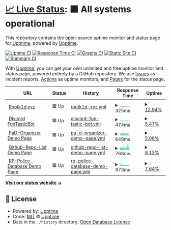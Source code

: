 # [📈 Live Status](https://status.rootk1d.xyz): <!--live status--> **🟩 All systems operational**

This repository contains the open-source uptime monitor and status page for [Upptime](https://upptime.js.org), powered by [Upptime](https://github.com/upptime/upptime).

[![Uptime CI](https://github.com/roo7k1d/status-page/workflows/Uptime%20CI/badge.svg)](https://github.com/roo7k1d/status-page/actions?query=workflow%3A%22Uptime+CI%22)
[![Response Time CI](https://github.com/roo7k1d/status-page/workflows/Response%20Time%20CI/badge.svg)](https://github.com/roo7k1d/status-page/actions?query=workflow%3A%22Response+Time+CI%22)
[![Graphs CI](https://github.com/roo7k1d/status-page/workflows/Graphs%20CI/badge.svg)](https://github.com/roo7k1d/status-page/actions?query=workflow%3A%22Graphs+CI%22)
[![Static Site CI](https://github.com/roo7k1d/status-page/workflows/Static%20Site%20CI/badge.svg)](https://github.com/roo7k1d/status-page/actions?query=workflow%3A%22Static+Site+CI%22)
[![Summary CI](https://github.com/roo7k1d/status-page/workflows/Summary%20CI/badge.svg)](https://github.com/roo7k1d/status-page/actions?query=workflow%3A%22Summary+CI%22)

With [Upptime](https://upptime.js.org), you can get your own unlimited and free uptime monitor and status page, powered entirely by a GitHub repository. We use [Issues](https://github.com/upptime/upptime/issues) as incident reports, [Actions](https://github.com/roo7k1d/status-page/actions) as uptime monitors, and [Pages](https://status.rootk1d.xyz) for the status page.

<!--start: status pages-->
<!-- This summary is generated by Upptime (https://github.com/upptime/upptime) -->
<!-- Do not edit this manually, your changes will be overwritten -->
<!-- prettier-ignore -->
| URL | Status | History | Response Time | Uptime |
| --- | ------ | ------- | ------------- | ------ |
| <img alt="" src="https://cdn.discordapp.com/attachments/742731876170465310/896683113239937064/RootK1d.png" height="13"> [Rootk1d.xyz](https://rootk1d.xyz) | 🟩 Up | [rootk1d-xyz.yml](https://github.com/Roo7K1d/status-page/commits/HEAD/history/rootk1d-xyz.yml) | <details><summary><img alt="Response time graph" src="./graphs/rootk1d-xyz/response-time-week.png" height="20"> 325ms</summary><br><a href="https://status.rootk1d.xyz/history/rootk1d-xyz"><img alt="Response time 428" src="https://img.shields.io/endpoint?url=https%3A%2F%2Fraw.githubusercontent.com%2FRoo7K1d%2Fstatus-page%2FHEAD%2Fapi%2Frootk1d-xyz%2Fresponse-time.json"></a><br><a href="https://status.rootk1d.xyz/history/rootk1d-xyz"><img alt="24-hour response time 306" src="https://img.shields.io/endpoint?url=https%3A%2F%2Fraw.githubusercontent.com%2FRoo7K1d%2Fstatus-page%2FHEAD%2Fapi%2Frootk1d-xyz%2Fresponse-time-day.json"></a><br><a href="https://status.rootk1d.xyz/history/rootk1d-xyz"><img alt="7-day response time 325" src="https://img.shields.io/endpoint?url=https%3A%2F%2Fraw.githubusercontent.com%2FRoo7K1d%2Fstatus-page%2FHEAD%2Fapi%2Frootk1d-xyz%2Fresponse-time-week.json"></a><br><a href="https://status.rootk1d.xyz/history/rootk1d-xyz"><img alt="30-day response time 389" src="https://img.shields.io/endpoint?url=https%3A%2F%2Fraw.githubusercontent.com%2FRoo7K1d%2Fstatus-page%2FHEAD%2Fapi%2Frootk1d-xyz%2Fresponse-time-month.json"></a><br><a href="https://status.rootk1d.xyz/history/rootk1d-xyz"><img alt="1-year response time 428" src="https://img.shields.io/endpoint?url=https%3A%2F%2Fraw.githubusercontent.com%2FRoo7K1d%2Fstatus-page%2FHEAD%2Fapi%2Frootk1d-xyz%2Fresponse-time-year.json"></a></details> | <details><summary><a href="https://status.rootk1d.xyz/history/rootk1d-xyz">12.94%</a></summary><a href="https://status.rootk1d.xyz/history/rootk1d-xyz"><img alt="All-time uptime 28.09%" src="https://img.shields.io/endpoint?url=https%3A%2F%2Fraw.githubusercontent.com%2FRoo7K1d%2Fstatus-page%2FHEAD%2Fapi%2Frootk1d-xyz%2Fuptime.json"></a><br><a href="https://status.rootk1d.xyz/history/rootk1d-xyz"><img alt="24-hour uptime 1.43%" src="https://img.shields.io/endpoint?url=https%3A%2F%2Fraw.githubusercontent.com%2FRoo7K1d%2Fstatus-page%2FHEAD%2Fapi%2Frootk1d-xyz%2Fuptime-day.json"></a><br><a href="https://status.rootk1d.xyz/history/rootk1d-xyz"><img alt="7-day uptime 12.94%" src="https://img.shields.io/endpoint?url=https%3A%2F%2Fraw.githubusercontent.com%2FRoo7K1d%2Fstatus-page%2FHEAD%2Fapi%2Frootk1d-xyz%2Fuptime-week.json"></a><br><a href="https://status.rootk1d.xyz/history/rootk1d-xyz"><img alt="30-day uptime 28.09%" src="https://img.shields.io/endpoint?url=https%3A%2F%2Fraw.githubusercontent.com%2FRoo7K1d%2Fstatus-page%2FHEAD%2Fapi%2Frootk1d-xyz%2Fuptime-month.json"></a><br><a href="https://status.rootk1d.xyz/history/rootk1d-xyz"><img alt="1-year uptime 28.09%" src="https://img.shields.io/endpoint?url=https%3A%2F%2Fraw.githubusercontent.com%2FRoo7K1d%2Fstatus-page%2FHEAD%2Fapi%2Frootk1d-xyz%2Fuptime-year.json"></a></details>
| <img alt="" src="https://cdn.discordapp.com/attachments/742731876170465310/896682890073612348/images.png" height="13"> [Discord FunTasticBot](https://rootk1d.xyz/discord-ftb) | 🟩 Up | [discord-fun-tastic-bot.yml](https://github.com/Roo7K1d/status-page/commits/HEAD/history/discord-fun-tastic-bot.yml) | <details><summary><img alt="Response time graph" src="./graphs/discord-fun-tastic-bot/response-time-week.png" height="20"> 474ms</summary><br><a href="https://status.rootk1d.xyz/history/discord-fun-tastic-bot"><img alt="Response time 205" src="https://img.shields.io/endpoint?url=https%3A%2F%2Fraw.githubusercontent.com%2FRoo7K1d%2Fstatus-page%2FHEAD%2Fapi%2Fdiscord-fun-tastic-bot%2Fresponse-time.json"></a><br><a href="https://status.rootk1d.xyz/history/discord-fun-tastic-bot"><img alt="24-hour response time 426" src="https://img.shields.io/endpoint?url=https%3A%2F%2Fraw.githubusercontent.com%2FRoo7K1d%2Fstatus-page%2FHEAD%2Fapi%2Fdiscord-fun-tastic-bot%2Fresponse-time-day.json"></a><br><a href="https://status.rootk1d.xyz/history/discord-fun-tastic-bot"><img alt="7-day response time 474" src="https://img.shields.io/endpoint?url=https%3A%2F%2Fraw.githubusercontent.com%2FRoo7K1d%2Fstatus-page%2FHEAD%2Fapi%2Fdiscord-fun-tastic-bot%2Fresponse-time-week.json"></a><br><a href="https://status.rootk1d.xyz/history/discord-fun-tastic-bot"><img alt="30-day response time 431" src="https://img.shields.io/endpoint?url=https%3A%2F%2Fraw.githubusercontent.com%2FRoo7K1d%2Fstatus-page%2FHEAD%2Fapi%2Fdiscord-fun-tastic-bot%2Fresponse-time-month.json"></a><br><a href="https://status.rootk1d.xyz/history/discord-fun-tastic-bot"><img alt="1-year response time 205" src="https://img.shields.io/endpoint?url=https%3A%2F%2Fraw.githubusercontent.com%2FRoo7K1d%2Fstatus-page%2FHEAD%2Fapi%2Fdiscord-fun-tastic-bot%2Fresponse-time-year.json"></a></details> | <details><summary><a href="https://status.rootk1d.xyz/history/discord-fun-tastic-bot">5.47%</a></summary><a href="https://status.rootk1d.xyz/history/discord-fun-tastic-bot"><img alt="All-time uptime 26.41%" src="https://img.shields.io/endpoint?url=https%3A%2F%2Fraw.githubusercontent.com%2FRoo7K1d%2Fstatus-page%2FHEAD%2Fapi%2Fdiscord-fun-tastic-bot%2Fuptime.json"></a><br><a href="https://status.rootk1d.xyz/history/discord-fun-tastic-bot"><img alt="24-hour uptime 1.83%" src="https://img.shields.io/endpoint?url=https%3A%2F%2Fraw.githubusercontent.com%2FRoo7K1d%2Fstatus-page%2FHEAD%2Fapi%2Fdiscord-fun-tastic-bot%2Fuptime-day.json"></a><br><a href="https://status.rootk1d.xyz/history/discord-fun-tastic-bot"><img alt="7-day uptime 5.47%" src="https://img.shields.io/endpoint?url=https%3A%2F%2Fraw.githubusercontent.com%2FRoo7K1d%2Fstatus-page%2FHEAD%2Fapi%2Fdiscord-fun-tastic-bot%2Fuptime-week.json"></a><br><a href="https://status.rootk1d.xyz/history/discord-fun-tastic-bot"><img alt="30-day uptime 26.41%" src="https://img.shields.io/endpoint?url=https%3A%2F%2Fraw.githubusercontent.com%2FRoo7K1d%2Fstatus-page%2FHEAD%2Fapi%2Fdiscord-fun-tastic-bot%2Fuptime-month.json"></a><br><a href="https://status.rootk1d.xyz/history/discord-fun-tastic-bot"><img alt="1-year uptime 26.41%" src="https://img.shields.io/endpoint?url=https%3A%2F%2Fraw.githubusercontent.com%2FRoo7K1d%2Fstatus-page%2FHEAD%2Fapi%2Fdiscord-fun-tastic-bot%2Fuptime-year.json"></a></details>
| <img alt="" src="https://cdn.discordapp.com/attachments/742731876170465310/896685452080320562/pad_ico.png" height="13"> [PaD-Organizer Demo Page](https://rootk1d.xyz/pad-demo) | 🟩 Up | [pa-d-organizer-demo-page.yml](https://github.com/Roo7K1d/status-page/commits/HEAD/history/pa-d-organizer-demo-page.yml) | <details><summary><img alt="Response time graph" src="./graphs/pa-d-organizer-demo-page/response-time-week.png" height="20"> 649ms</summary><br><a href="https://status.rootk1d.xyz/history/pa-d-organizer-demo-page"><img alt="Response time 518" src="https://img.shields.io/endpoint?url=https%3A%2F%2Fraw.githubusercontent.com%2FRoo7K1d%2Fstatus-page%2FHEAD%2Fapi%2Fpa-d-organizer-demo-page%2Fresponse-time.json"></a><br><a href="https://status.rootk1d.xyz/history/pa-d-organizer-demo-page"><img alt="24-hour response time 489" src="https://img.shields.io/endpoint?url=https%3A%2F%2Fraw.githubusercontent.com%2FRoo7K1d%2Fstatus-page%2FHEAD%2Fapi%2Fpa-d-organizer-demo-page%2Fresponse-time-day.json"></a><br><a href="https://status.rootk1d.xyz/history/pa-d-organizer-demo-page"><img alt="7-day response time 649" src="https://img.shields.io/endpoint?url=https%3A%2F%2Fraw.githubusercontent.com%2FRoo7K1d%2Fstatus-page%2FHEAD%2Fapi%2Fpa-d-organizer-demo-page%2Fresponse-time-week.json"></a><br><a href="https://status.rootk1d.xyz/history/pa-d-organizer-demo-page"><img alt="30-day response time 658" src="https://img.shields.io/endpoint?url=https%3A%2F%2Fraw.githubusercontent.com%2FRoo7K1d%2Fstatus-page%2FHEAD%2Fapi%2Fpa-d-organizer-demo-page%2Fresponse-time-month.json"></a><br><a href="https://status.rootk1d.xyz/history/pa-d-organizer-demo-page"><img alt="1-year response time 518" src="https://img.shields.io/endpoint?url=https%3A%2F%2Fraw.githubusercontent.com%2FRoo7K1d%2Fstatus-page%2FHEAD%2Fapi%2Fpa-d-organizer-demo-page%2Fresponse-time-year.json"></a></details> | <details><summary><a href="https://status.rootk1d.xyz/history/pa-d-organizer-demo-page">5.06%</a></summary><a href="https://status.rootk1d.xyz/history/pa-d-organizer-demo-page"><img alt="All-time uptime 26.05%" src="https://img.shields.io/endpoint?url=https%3A%2F%2Fraw.githubusercontent.com%2FRoo7K1d%2Fstatus-page%2FHEAD%2Fapi%2Fpa-d-organizer-demo-page%2Fuptime.json"></a><br><a href="https://status.rootk1d.xyz/history/pa-d-organizer-demo-page"><img alt="24-hour uptime 2.25%" src="https://img.shields.io/endpoint?url=https%3A%2F%2Fraw.githubusercontent.com%2FRoo7K1d%2Fstatus-page%2FHEAD%2Fapi%2Fpa-d-organizer-demo-page%2Fuptime-day.json"></a><br><a href="https://status.rootk1d.xyz/history/pa-d-organizer-demo-page"><img alt="7-day uptime 5.06%" src="https://img.shields.io/endpoint?url=https%3A%2F%2Fraw.githubusercontent.com%2FRoo7K1d%2Fstatus-page%2FHEAD%2Fapi%2Fpa-d-organizer-demo-page%2Fuptime-week.json"></a><br><a href="https://status.rootk1d.xyz/history/pa-d-organizer-demo-page"><img alt="30-day uptime 26.05%" src="https://img.shields.io/endpoint?url=https%3A%2F%2Fraw.githubusercontent.com%2FRoo7K1d%2Fstatus-page%2FHEAD%2Fapi%2Fpa-d-organizer-demo-page%2Fuptime-month.json"></a><br><a href="https://status.rootk1d.xyz/history/pa-d-organizer-demo-page"><img alt="1-year uptime 26.05%" src="https://img.shields.io/endpoint?url=https%3A%2F%2Fraw.githubusercontent.com%2FRoo7K1d%2Fstatus-page%2FHEAD%2Fapi%2Fpa-d-organizer-demo-page%2Fuptime-year.json"></a></details>
| <img alt="" src="https://cdn.discordapp.com/attachments/742731876170465310/896721537313431622/github.png" height="13"> [Github-Repo-List Demo Page](https://rootk1d.xyz/repos) | 🟩 Up | [github-repo-list-demo-page.yml](https://github.com/Roo7K1d/status-page/commits/HEAD/history/github-repo-list-demo-page.yml) | <details><summary><img alt="Response time graph" src="./graphs/github-repo-list-demo-page/response-time-week.png" height="20"> 768ms</summary><br><a href="https://status.rootk1d.xyz/history/github-repo-list-demo-page"><img alt="Response time 409" src="https://img.shields.io/endpoint?url=https%3A%2F%2Fraw.githubusercontent.com%2FRoo7K1d%2Fstatus-page%2FHEAD%2Fapi%2Fgithub-repo-list-demo-page%2Fresponse-time.json"></a><br><a href="https://status.rootk1d.xyz/history/github-repo-list-demo-page"><img alt="24-hour response time 782" src="https://img.shields.io/endpoint?url=https%3A%2F%2Fraw.githubusercontent.com%2FRoo7K1d%2Fstatus-page%2FHEAD%2Fapi%2Fgithub-repo-list-demo-page%2Fresponse-time-day.json"></a><br><a href="https://status.rootk1d.xyz/history/github-repo-list-demo-page"><img alt="7-day response time 768" src="https://img.shields.io/endpoint?url=https%3A%2F%2Fraw.githubusercontent.com%2FRoo7K1d%2Fstatus-page%2FHEAD%2Fapi%2Fgithub-repo-list-demo-page%2Fresponse-time-week.json"></a><br><a href="https://status.rootk1d.xyz/history/github-repo-list-demo-page"><img alt="30-day response time 696" src="https://img.shields.io/endpoint?url=https%3A%2F%2Fraw.githubusercontent.com%2FRoo7K1d%2Fstatus-page%2FHEAD%2Fapi%2Fgithub-repo-list-demo-page%2Fresponse-time-month.json"></a><br><a href="https://status.rootk1d.xyz/history/github-repo-list-demo-page"><img alt="1-year response time 409" src="https://img.shields.io/endpoint?url=https%3A%2F%2Fraw.githubusercontent.com%2FRoo7K1d%2Fstatus-page%2FHEAD%2Fapi%2Fgithub-repo-list-demo-page%2Fresponse-time-year.json"></a></details> | <details><summary><a href="https://status.rootk1d.xyz/history/github-repo-list-demo-page">8.13%</a></summary><a href="https://status.rootk1d.xyz/history/github-repo-list-demo-page"><img alt="All-time uptime 27.53%" src="https://img.shields.io/endpoint?url=https%3A%2F%2Fraw.githubusercontent.com%2FRoo7K1d%2Fstatus-page%2FHEAD%2Fapi%2Fgithub-repo-list-demo-page%2Fuptime.json"></a><br><a href="https://status.rootk1d.xyz/history/github-repo-list-demo-page"><img alt="24-hour uptime 6.12%" src="https://img.shields.io/endpoint?url=https%3A%2F%2Fraw.githubusercontent.com%2FRoo7K1d%2Fstatus-page%2FHEAD%2Fapi%2Fgithub-repo-list-demo-page%2Fuptime-day.json"></a><br><a href="https://status.rootk1d.xyz/history/github-repo-list-demo-page"><img alt="7-day uptime 8.13%" src="https://img.shields.io/endpoint?url=https%3A%2F%2Fraw.githubusercontent.com%2FRoo7K1d%2Fstatus-page%2FHEAD%2Fapi%2Fgithub-repo-list-demo-page%2Fuptime-week.json"></a><br><a href="https://status.rootk1d.xyz/history/github-repo-list-demo-page"><img alt="30-day uptime 27.53%" src="https://img.shields.io/endpoint?url=https%3A%2F%2Fraw.githubusercontent.com%2FRoo7K1d%2Fstatus-page%2FHEAD%2Fapi%2Fgithub-repo-list-demo-page%2Fuptime-month.json"></a><br><a href="https://status.rootk1d.xyz/history/github-repo-list-demo-page"><img alt="1-year uptime 27.53%" src="https://img.shields.io/endpoint?url=https%3A%2F%2Fraw.githubusercontent.com%2FRoo7K1d%2Fstatus-page%2FHEAD%2Fapi%2Fgithub-repo-list-demo-page%2Fuptime-year.json"></a></details>
| <img alt="" src="https://cdn.discordapp.com/attachments/742731876170465310/896686450811232256/police_ico.png" height="13"> [RP-Police-Database Demo Page](https://rootk1d.xyz/police) | 🟩 Up | [rp-police-database-demo-page.yml](https://github.com/Roo7K1d/status-page/commits/HEAD/history/rp-police-database-demo-page.yml) | <details><summary><img alt="Response time graph" src="./graphs/rp-police-database-demo-page/response-time-week.png" height="20"> 873ms</summary><br><a href="https://status.rootk1d.xyz/history/rp-police-database-demo-page"><img alt="Response time 567" src="https://img.shields.io/endpoint?url=https%3A%2F%2Fraw.githubusercontent.com%2FRoo7K1d%2Fstatus-page%2FHEAD%2Fapi%2Frp-police-database-demo-page%2Fresponse-time.json"></a><br><a href="https://status.rootk1d.xyz/history/rp-police-database-demo-page"><img alt="24-hour response time 603" src="https://img.shields.io/endpoint?url=https%3A%2F%2Fraw.githubusercontent.com%2FRoo7K1d%2Fstatus-page%2FHEAD%2Fapi%2Frp-police-database-demo-page%2Fresponse-time-day.json"></a><br><a href="https://status.rootk1d.xyz/history/rp-police-database-demo-page"><img alt="7-day response time 873" src="https://img.shields.io/endpoint?url=https%3A%2F%2Fraw.githubusercontent.com%2FRoo7K1d%2Fstatus-page%2FHEAD%2Fapi%2Frp-police-database-demo-page%2Fresponse-time-week.json"></a><br><a href="https://status.rootk1d.xyz/history/rp-police-database-demo-page"><img alt="30-day response time 800" src="https://img.shields.io/endpoint?url=https%3A%2F%2Fraw.githubusercontent.com%2FRoo7K1d%2Fstatus-page%2FHEAD%2Fapi%2Frp-police-database-demo-page%2Fresponse-time-month.json"></a><br><a href="https://status.rootk1d.xyz/history/rp-police-database-demo-page"><img alt="1-year response time 567" src="https://img.shields.io/endpoint?url=https%3A%2F%2Fraw.githubusercontent.com%2FRoo7K1d%2Fstatus-page%2FHEAD%2Fapi%2Frp-police-database-demo-page%2Fresponse-time-year.json"></a></details> | <details><summary><a href="https://status.rootk1d.xyz/history/rp-police-database-demo-page">7.64%</a></summary><a href="https://status.rootk1d.xyz/history/rp-police-database-demo-page"><img alt="All-time uptime 27.38%" src="https://img.shields.io/endpoint?url=https%3A%2F%2Fraw.githubusercontent.com%2FRoo7K1d%2Fstatus-page%2FHEAD%2Fapi%2Frp-police-database-demo-page%2Fuptime.json"></a><br><a href="https://status.rootk1d.xyz/history/rp-police-database-demo-page"><img alt="24-hour uptime 6.49%" src="https://img.shields.io/endpoint?url=https%3A%2F%2Fraw.githubusercontent.com%2FRoo7K1d%2Fstatus-page%2FHEAD%2Fapi%2Frp-police-database-demo-page%2Fuptime-day.json"></a><br><a href="https://status.rootk1d.xyz/history/rp-police-database-demo-page"><img alt="7-day uptime 7.64%" src="https://img.shields.io/endpoint?url=https%3A%2F%2Fraw.githubusercontent.com%2FRoo7K1d%2Fstatus-page%2FHEAD%2Fapi%2Frp-police-database-demo-page%2Fuptime-week.json"></a><br><a href="https://status.rootk1d.xyz/history/rp-police-database-demo-page"><img alt="30-day uptime 27.38%" src="https://img.shields.io/endpoint?url=https%3A%2F%2Fraw.githubusercontent.com%2FRoo7K1d%2Fstatus-page%2FHEAD%2Fapi%2Frp-police-database-demo-page%2Fuptime-month.json"></a><br><a href="https://status.rootk1d.xyz/history/rp-police-database-demo-page"><img alt="1-year uptime 27.38%" src="https://img.shields.io/endpoint?url=https%3A%2F%2Fraw.githubusercontent.com%2FRoo7K1d%2Fstatus-page%2FHEAD%2Fapi%2Frp-police-database-demo-page%2Fuptime-year.json"></a></details>

<!--end: status pages-->

[**Visit our status website →**](https://status.rootk1d.xyz)

## 📄 License

- Powered by: [Upptime](https://github.com/upptime/upptime)
- Code: [MIT](./LICENSE) © [Upptime](https://upptime.js.org)
- Data in the `./history` directory: [Open Database License](https://opendatacommons.org/licenses/odbl/1-0/)

